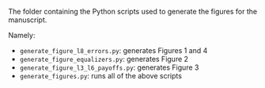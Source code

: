 The folder containing the Python scripts used to generate the figures for the manuscript.

Namely:

* `generate_figure_l8_errors.py`: generates Figures 1 and 4
* `generate_figure_equalizers.py`: generates Figure 2
* `generate_figure_l3_l6_payoffs.py`: generates Figure 3
* `generate_figures.py`: runs all of the above scripts
